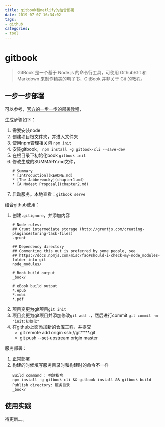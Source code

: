 ```yaml
---
title: gitbook和netlify的结合部署
date: 2019-07-07 16:34:02
tags:
- github
categories: 
- tool
---
```


# gitbook
>GitBook 是一个基于 Node.js 的命令行工具，可使用 Github/Git 和 Markdown 来制作精美的电子书，GitBook 并非关于 Git 的教程。

## 一步一步部署

可以参考，[官方的一步一步的部署教程](https://www.netlify.com/blog/2015/12/08/a-step-by-step-guide-gitbook-on-netlify/)，

生成步骤如下：
1. 需要安装node
2. 创建项目根文件夹，并进入文件夹
3. 使用npm管理相关包 `npm init`
4. 安装gitbook， `npm install -g gitbook-cli --save-dev`
5. 在根目录下初始化book `gitbook init`
6. 修改生成的SUMMARY.md文件， 
    ````
    # Summary
    * [Introduction](README.md)
    * [The Jabberwocky](chapter1.md)
    * [A Modest Proposal](chapter2.md)
    ````
7. 启动服务。本地查看：`gitbook serve`

<!-- more -->

结合github使用：
1. 创建`.gitignore`，并添加内容
    ````
    # Node rules:
    ## Grunt intermediate storage (http://gruntjs.com/creating-plugins#storing-task-files)
    .grunt

    ## Dependency directory
    ## Commenting this out is preferred by some people, see
    ## https://docs.npmjs.com/misc/faq#should-i-check-my-node_modules-folder-into-git
    node_modules/

    # Book build output
    _book/

    # eBook build output
    *.epub
    *.mobi
    *.pdf
    ````
2. 项目变更为git项目`git init`
3. 项目变更为git项目并添加修改`git add .`，然后进行commit `git commit -m "init:初始化"`
4. 在github上面添加新的仓库工程，并提交
    - git remote add origin ssh://git****.git
    - git push --set-upstream origin master


服务部署：
1. 正常部署
2. 构建的时候填写服务目录时和构建时的命令不一样
    ````
    Build command : 构建指令
    npm install -g gitbook-cli && gitbook install && gitbook build
    Publish directory: 服务目录
    _book/
    ````


## 使用实践
待更新。。。
